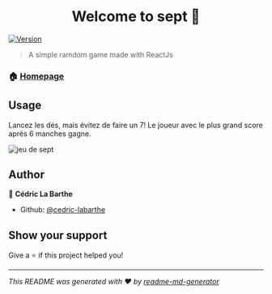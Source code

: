 <h1 align="center">Welcome to sept 👋</h1>
<p>
  <a href="https://www.npmjs.com/package/sept" target="_blank">
    <img alt="Version" src="https://img.shields.io/npm/v/sept.svg">
  </a>
</p>

> A simple ramdom game made with ReactJs

### 🏠 [Homepage](https://elastic-curran-6ae06d.netlify.app/)

## Usage

Lancez les dés, mais évitez de faire un 7!
Le joueur avec le plus grand score après 6 manches gagne.

![jeu de sept](https://i.imgur.com/puTbph8.png)
## Author

👤 **Cédric La Barthe**

* Github: [@cedric-labarthe](https://github.com/cedric-labarthe)

## Show your support

Give a ⭐️ if this project helped you!

***
_This README was generated with ❤️ by [readme-md-generator](https://github.com/kefranabg/readme-md-generator)_
